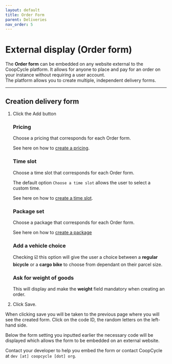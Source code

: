 ```yaml
---
layout: default
title: Order Form
parent: Deliveries
nav_order: 5
---
```


# External display (Order form)

<div class="alert mt-3 alert-info" role="alert">
The <strong>Order form</strong> can be embedded on any website external to the CoopCycle platform. It allows for anyone to place and pay for an order on your instance without requiring a user account.<br>
The platform allows you to create multiple, independent delivery forms.
</div>

---

## Creation delivery form

1. Click the <span class="badge badge-success"><i class="fa fa-plus"></i> Add</span> button
   ### **Pricing**
   Choose a pricing that corresponds for each Order form.

   See here on how to [create a pricing](/en/web/admin/deliveries/pricing/).
   ### **Time slot**
   Choose a time slot that corresponds for each Order form. 

   The default option `Choose a time slot` allows the user to select a custom time.

   See here on how to [create a time slot](/en/web/admin/deliveries/timeslots/).

   ### **Package set**
   Choose a package that corresponds for each Order form.

   See here on how to [create a package](/en/web/admin/deliveries/packages/)

   ### Add a vehicle choice
   Checking ☑️ this option will give the user a choice between a **regular bicycle** or a **cargo bike** to choose from dependant on their parcel size.

   ### Ask for weight of goods

   This will display and make the **weight** field mandatory when creating an order.

2. Click <span class="badge badge-primary">Save</span>.


When clicking save you will be taken to the previous page where you will see the created form. Click on the code ID, the random letters on the left-hand side. 

Below the form setting you inputted earlier the necessary code will be displayed which allows the form to be embedded on an external website.

Contact your developer to help you embed the form or contact CoopCycle at `dev [at] coopcycle [dot] org`.  
